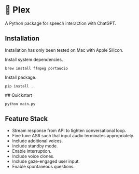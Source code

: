 # 🤩 Plex

A Python package for speech interaction with ChatGPT.


## Installation

Installation has only been tested on Mac with Apple Silicon.

Install system dependencies.

```
brew install ffmpeg portaudio
```

Install package.

```
pip install .
```

## Quickstart

```
python main.py
```


## Feature Stack

* Stream response from API to tighten conversational loop.
* Fine tune ASR such that input audio terminates appropriately.
* Include additional voices.
* Include standby mode.
* Enable interruption.
* Include voice clones.
* Include gaze-engaged user input.
* Enable spontaneous questions.
